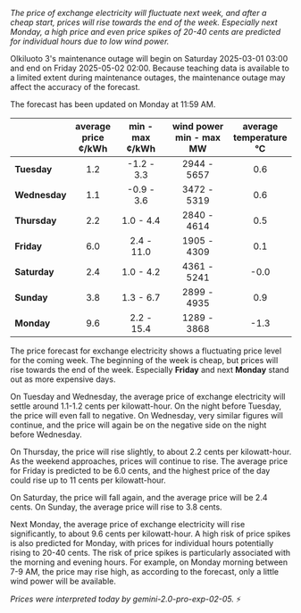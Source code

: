 *The price of exchange electricity will fluctuate next week, and after a cheap start, prices will rise towards the end of the week. Especially next Monday, a high price and even price spikes of 20-40 cents are predicted for individual hours due to low wind power.*

Olkiluoto 3's maintenance outage will begin on Saturday 2025-03-01 03:00 and end on Friday 2025-05-02 02:00. Because teaching data is available to a limited extent during maintenance outages, the maintenance outage may affect the accuracy of the forecast.

The forecast has been updated on Monday at 11:59 AM.

|    | average<br>price<br>¢/kWh | min - max<br>¢/kWh | wind power<br>min - max<br>MW | average<br>temperature<br>°C |
|:---|:---:|:---:|:---:|:---:|
| **Tuesday**     | 1.2 | -1.2 - 3.3  | 2944 - 5657 | 0.6 |
| **Wednesday** | 1.1 | -0.9 - 3.6  | 3472 - 5319 | 0.6 |
| **Thursday**    | 2.2 | 1.0 - 4.4   | 2840 - 4614 | 0.5 |
| **Friday**   | 6.0 | 2.4 - 11.0  | 1905 - 4309 | 0.1 |
| **Saturday**   | 2.4 | 1.0 - 4.2   | 4361 - 5241 | -0.0 |
| **Sunday**  | 3.8 | 1.3 - 6.7   | 2899 - 4935 | 0.9 |
| **Monday**  | 9.6 | 2.2 - 15.4  | 1289 - 3868 | -1.3 |

The price forecast for exchange electricity shows a fluctuating price level for the coming week. The beginning of the week is cheap, but prices will rise towards the end of the week. Especially **Friday** and next **Monday** stand out as more expensive days.

On Tuesday and Wednesday, the average price of exchange electricity will settle around 1.1-1.2 cents per kilowatt-hour. On the night before Tuesday, the price will even fall to negative. On Wednesday, very similar figures will continue, and the price will again be on the negative side on the night before Wednesday.

On Thursday, the price will rise slightly, to about 2.2 cents per kilowatt-hour. As the weekend approaches, prices will continue to rise. The average price for Friday is predicted to be 6.0 cents, and the highest price of the day could rise up to 11 cents per kilowatt-hour.

On Saturday, the price will fall again, and the average price will be 2.4 cents. On Sunday, the average price will rise to 3.8 cents.

Next Monday, the average price of exchange electricity will rise significantly, to about 9.6 cents per kilowatt-hour. A high risk of price spikes is also predicted for Monday, with prices for individual hours potentially rising to 20-40 cents. The risk of price spikes is particularly associated with the morning and evening hours. For example, on Monday morning between 7-9 AM, the price may rise high, as according to the forecast, only a little wind power will be available.

*Prices were interpreted today by gemini-2.0-pro-exp-02-05.* ⚡️

